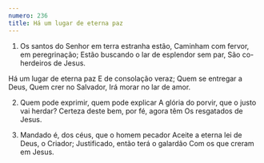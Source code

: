 ```yaml
---
numero: 236
title: Há um lugar de eterna paz
---
```

1. Os santos do Senhor em terra estranha estão,
Caminham com fervor, em peregrinação;
Estão buscando o lar de esplendor sem par,
São co-herdeiros de Jesus.

Há um lugar de eterna paz
E de consolação veraz;
Quem se entregar a Deus,
Quem crer no Salvador,
Irá morar no lar de amor.

2. Quem pode exprimir, quem pode explicar
A glória do porvir, que o justo vai herdar?
Certeza deste bem, por fé, agora têm
Os resgatados de Jesus.

3. Mandado é, dos céus, que o homem pecador
Aceite a eterna lei de Deus, o Criador;
Justificado, então terá o galardão
Com os que creram em Jesus.
